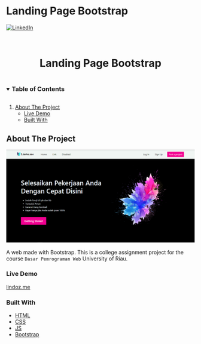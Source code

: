 # Landing Page Bootstrap

[![LinkedIn][linkedin-shield]][linkedin-url]

<br />
<p align="center">
  <h1 style="padding-bottom:0" align="center">Landing Page Bootstrap</h1>
</p>

<!-- TABLE OF CONTENTS -->
<details open="open">
  <summary><h3 style="display: inline-block">Table of Contents</h3></summary>
  <ol>
    <li>
      <a href="#about-the-project">About The Project</a>
      <ul>
        <li><a href="#live-demo">Live Demo</a></li>
        <li><a href="#built-with">Built With</a></li>
      </ul>
    </li>
  </ol>
</details>

<!-- ABOUT THE PROJECT -->

## About The Project
![Demo](/home-page.png)

A web made with Bootstrap.
This is a college assignment project for the course `Dasar Pemrograman Web` University of Riau.

### Live Demo

[lindoz.me](https://lindoz-me.vercel.app/)

### Built With

- [HTML](https://www.w3schools.com/html/)
- [CSS](https://www.w3schools.com/css/)
- [JS](https://www.w3schools.com/JS/)
- [Bootstrap](https://getbootstrap.com/)


[linkedin-shield]: https://img.shields.io/badge/-LinkedIn-black.svg?style=for-the-badge&logo=linkedin&colorB=555
[linkedin-url]: https://id.linkedin.com/in/ravel-erlindo-27606b224
